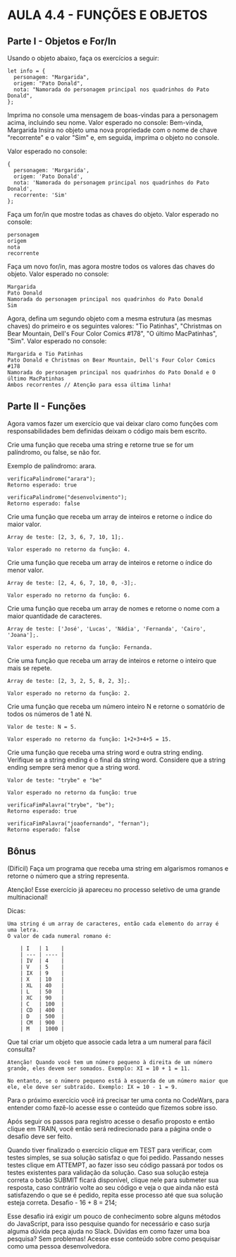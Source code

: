 # AULA 4.4 - FUNÇÕES E OBJETOS

## Parte I - Objetos e For/In

Usando o objeto abaixo, faça os exercícios a seguir:

    let info = {
      personagem: "Margarida",
      origem: "Pato Donald",
      nota: "Namorada do personagem principal nos quadrinhos do Pato Donald",
    };

Imprima no console uma mensagem de boas-vindas para a personagem acima, incluindo seu nome.
Valor esperado no console: Bem-vinda, Margarida
Insira no objeto uma nova propriedade com o nome de chave "recorrente" e o valor "Sim" e, em seguida, imprima o objeto no console.

Valor esperado no console:

    {
      personagem: 'Margarida',
      origem: 'Pato Donald',
      nota: 'Namorada do personagem principal nos quadrinhos do Pato Donald',
      recorrente: 'Sim'
    };

Faça um for/in que mostre todas as chaves do objeto.
Valor esperado no console:

    personagem
    origem
    nota
    recorrente

Faça um novo for/in, mas agora mostre todos os valores das chaves do objeto.
Valor esperado no console:

    Margarida
    Pato Donald
    Namorada do personagem principal nos quadrinhos do Pato Donald
    Sim

Agora, defina um segundo objeto com a mesma estrutura (as mesmas chaves) do primeiro e os seguintes valores: "Tio Patinhas", "Christmas on Bear Mountain, Dell's Four Color Comics #178", "O último MacPatinhas", "Sim".
Valor esperado no console:

    Margarida e Tio Patinhas
    Pato Donald e Christmas on Bear Mountain, Dell's Four Color Comics #178
    Namorada do personagem principal nos quadrinhos do Pato Donald e O último MacPatinhas
    Ambos recorrentes // Atenção para essa última linha!

## Parte II - Funções

Agora vamos fazer um exercício que vai deixar claro como funções com responsabilidades bem definidas deixam o código mais bem escrito.

  Crie uma função que receba uma string e retorne true se for um palíndromo, ou false, se não for.

Exemplo de palíndromo: arara.

    verificaPalindrome("arara");
    Retorno esperado: true

    verificaPalindrome("desenvolvimento");
    Retorno esperado: false

Crie uma função que receba um array de inteiros e retorne o índice do maior valor.

    Array de teste: [2, 3, 6, 7, 10, 1];.

    Valor esperado no retorno da função: 4.

Crie uma função que receba um array de inteiros e retorne o índice do menor valor.

    Array de teste: [2, 4, 6, 7, 10, 0, -3];.

    Valor esperado no retorno da função: 6.

Crie uma função que receba um array de nomes e retorne o nome com a maior quantidade de caracteres.

    Array de teste: ['José', 'Lucas', 'Nádia', 'Fernanda', 'Cairo', 'Joana'];.

    Valor esperado no retorno da função: Fernanda.

Crie uma função que receba um array de inteiros e retorne o inteiro que mais se repete.

    Array de teste: [2, 3, 2, 5, 8, 2, 3];.

    Valor esperado no retorno da função: 2.

Crie uma função que receba um número inteiro N e retorne o somatório de todos os números de 1 até N.

    Valor de teste: N = 5.

    Valor esperado no retorno da função: 1+2+3+4+5 = 15.

Crie uma função que receba uma string word e outra string ending. Verifique se a string ending é o final da string word. Considere que a string ending sempre será menor que a string word.

    Valor de teste: "trybe" e "be"

    Valor esperado no retorno da função: true

    verificaFimPalavra("trybe", "be");
    Retorno esperado: true

    verificaFimPalavra("joaofernando", "fernan");
    Retorno esperado: false

## Bônus

(Difícil) Faça um programa que receba uma string em algarismos romanos e retorne o número que a string representa.

Atenção! Esse exercício já apareceu no processo seletivo de uma grande multinacional!

Dicas:

    Uma string é um array de caracteres, então cada elemento do array é uma letra.
    O valor de cada numeral romano é:
    
        | I   | 1    |
        | --- | ---- |
        | IV  | 4    |
        | V   | 5    |
        | IX  | 9    |
        | X   | 10   |
        | XL  | 40   |
        | L   | 50   |
        | XC  | 90   |
        | C   | 100  |
        | CD  | 400  |
        | D   | 500  |
        | CM  | 900  |
        | M   | 1000 |

Que tal criar um objeto que associe cada letra a um numeral para fácil consulta?

    Atenção! Quando você tem um número pequeno à direita de um número grande, eles devem ser somados. Exemplo: XI = 10 + 1 = 11. 
    
    No entanto, se o número pequeno está à esquerda de um número maior que ele, ele deve ser subtraído. Exemplo: IX = 10 - 1 = 9.

Para o próximo exercício você irá precisar ter uma conta no CodeWars, para entender como fazê-lo acesse esse o conteúdo que fizemos sobre isso. 

Após seguir os passos para registro acesse o desafio proposto e então clique em TRAIN, você então será redirecionado para a página onde o desafio deve ser feito. 

Quando tiver finalizado o exercício clique em TEST para verificar, com testes simples, se sua solução satisfaz o que foi pedido. Passando nesses testes clique em ATTEMPT, ao fazer isso seu código passará por todos os testes existentes para validação da solução. Caso sua solução esteja correta o botão SUBMIT ficará disponível, clique nele para submeter sua resposta, caso contrário volte ao seu código e veja o que ainda não está satisfazendo o que se é pedido, repita esse processo até que sua solução esteja correta.
Desafio - 16 + 8 = 214;

Esse desafio irá exigir um pouco de conhecimento sobre alguns métodos do JavaScript, para isso pesquise quando for necessário e caso surja alguma dúvida peça ajuda no Slack. Dúvidas em como fazer uma boa pesquisa? Sem problemas! Acesse esse conteúdo sobre como pesquisar como uma pessoa desenvolvedora.